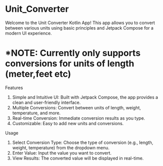 # Unit_Converter
Welcome to the Unit Converter Kotlin App! This app allows you to convert between various units using basic principles and Jetpack Compose for a modern UI experience.
# *NOTE: Currently only supports conversions for units of length (meter,feet etc)

Features
1. Simple and Intuitive UI: Built with Jetpack Compose, the app provides a clean and user-friendly interface.
2. Multiple Conversions: Convert between units of length, weight, temperature, and more.
3. Real-time Conversion: Immediate conversion results as you type.
4. Customizable: Easy to add new units and conversions.

Usage
1. Select Conversion Type:
  Choose the type of conversion (e.g., length, weight, temperature) from the dropdown menu.
2. Enter Value:
  Input the value you want to convert.
3. View Results:
  The converted value will be displayed in real-time.
